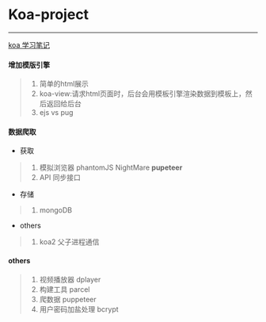 # Koa-project

---
[koa 学习笔记](https://github.com/MJingv/Koa-project/blob/master/koa%E5%AD%A6%E4%B9%A0%E7%AC%94%E8%AE%B0.md)

#### 增加模版引擎

> 1. 简单的html展示
> 1. koa-view:请求html页面时，后台会用模板引擎渲染数据到模板上，然后返回给后台
> 1. ejs vs pug


#### 数据爬取
- 获取
> 1. 模拟浏览器 phantomJS NightMare **pupeteer**
> 1. API 同步接口
- 存储
> 1. mongoDB
- others
> 1. koa2 父子进程通信


#### others
> 1. 视频播放器 dplayer
> 1. 构建工具 parcel
> 1. 爬数据 puppeteer
> 1. 用户密码加盐处理 bcrypt







